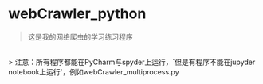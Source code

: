 # webCrawler_python
> 这是我的网络爬虫的学习练习程序
</br>
> 注意：所有程序都能在PyCharm与spyder上运行，`但是有程序不能在jupyder notebook上运行`，例如webCrawler_multiprocess.py
